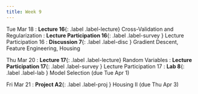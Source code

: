 ```yaml
---
title: Week 9
---
```


Tue Mar 18
: **Lecture 16**{: .label .label-lecture} Cross-Validation and Regularization
: **Lecture Participation 16**{: .label .label-survey } Lecture Participation 16
: **Discussion 7**{: .label .label-disc } Gradient Descent, Feature Engineering, Housing

Thu Mar 20
: **Lecture 17**{: .label .label-lecture} Random Variables
: **Lecture Participation 17**{: .label .label-survey } Lecture Participation 17
: **Lab 8**{: .label .label-lab }  Model Selection (due Tue Apr 1)
<!-- : **Exam Prep 7**{: .label .label-examprep } Cross Validation and Regularization -->

Fri Mar 21
: **Project A2**{: .label .label-proj } Housing II (due Thu Apr 3)